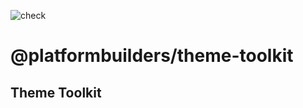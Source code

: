![check](https://github.com/platformbuilders/use-hooks/workflows/check/badge.svg)

# @platformbuilders/theme-toolkit

## Theme Toolkit
